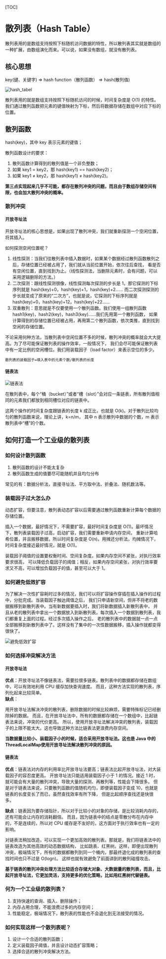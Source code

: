 [TOC]

# 散列表（Hash Table）

散列表用的是数组支持按照下标随机访问数据的特性，所以散列表其实就是数组的一种扩展，由数组演化而来。可以说，如果没有数组，就没有散列表。

## 核心思想

key(键、关键字) => hash function（散列函数） =>  hash(散列值)

![hash_tabel](../../../pic/hash_tabel.jpg)

散列表用的就是数组支持按照下标随机访问的时候，时间复杂度是 O(1) 的特性。我们通过散列函数把元素的键值映射为下标，然后将数据存储在数组中对应下标的位置。

## 散列函数

hash(key)，其中 key 表示元素的键值；

散列函数设计的要求：

1. 散列函数计算得到的散列值是一个非负整数；
2. 如果 key1 = key2，那 hash(key1) == hash(key2)；
3. 如果 key1 ≠ key2，那 hash(key1) ≠ hash(key2)。

**第三点实现起来几乎不可能，都存在散列冲突的问题，而且由于数组存储空间有限，也会加大散列冲突的概率。**

### 散列冲突

#### 开放寻址法
开放寻址法的核心思想是，如果出现了散列冲突，我们就重新探测一个空闲位置，将其插入。

如何探测空闲位置呢？
1. 线性探测：当我们往散列表中插入数据时，如果某个数据经过散列函数散列之后，存储位置已经被占用了，我们就从当前位置开始，依次往后查找，
看是否有空闲位置，直到找到为止。（线性探测法，当删除元素时，会有问题，可以采用逻辑删除的方法。）
2. 二次探测：跟线性探测很像，线性探测每次探测的步长是 1，那它探测的下标序列就是 hash(key)+0，hash(key)+1，hash(key)+2……
而二次探测探测的步长就变成了原来的“二次方”，也就是说，它探测的下标序列就是 hash(key)+0，hash(key)+12，hash(key)+22……
3. 双重散列：意思就是不仅要使用一个散列函数。我们使用一组散列函数 hash1(key)，hash2(key)，hash3(key)……我们先用第一个散列函数，
如果计算得到的存储位置已经被占用，再用第二个散列函数，依次类推，直到找到空闲的存储位置。


不论采用何种方法，当散列表中空闲位置不多的时候，散列冲突的概率就会大大提高。为了尽可能保证散列表的操作效率，一般情况下，
我们会尽可能保证散列表中有一定比例的空闲槽位。我们用装载因子（load factor）来表示空位的多少。

``散列表的装载因子=填入表中的元素个数/散列表的长度``

#### 链表法

![链表法](../../../pic/链表法.jpg)

在散列表中，每个“桶（bucket）”或者“槽（slot）”会对应一条链表，所有散列值相同的元素我们都放到相同槽位对应的链表中。

这两个操作的时间复杂度跟链表的长度 k 成正比，也就是 O(k)。对于散列比较均匀的散列函数来说，理论上讲，k=n/m，
其中 n 表示散列中数据的个数，m 表示散列表中“槽”的个数。


## 如何打造一个工业级的散列表

### 如何设计散列函数
1. 散列函数的设计不能太复杂
2. 散列函数生成的值要尽可能随机并且均匀分布

常见的有：数据分析法，直接寻址法、平方取中法、折叠法、随机数法等。

### 装载因子过大怎么办

动态扩容，但要注意，散列表动态扩容以后需要通过散列函数重新计算每个数据的存储位置。

插入一个数据，最好情况下，不需要扩容，最好时间复杂度是 O(1)。最坏情况下，散列表装载因子过高，启动扩容，我们需要重新申请内存空间，
重新计算哈希位置，并且搬移数据，所以时间复杂度是 O(n)。用摊还分析法，均摊情况下，时间复杂度接近最好情况，就是 O(1)。

装载因子阈值的设置要权衡时间、空间复杂度。如果内存空间不紧张，对执行效率要求很高，
可以降低负载因子的阈值；相反，如果内存空间紧张，对执行效率要求又不高，可以增加负载因子的值，甚至可以大于 1。

### 如何避免低效扩容


为了解决一次性扩容耗时过多的情况，我们可以将扩容操作穿插在插入操作的过程中，分批完成。当装载因子触达阈值之后，
我们只申请新空间，但并不将老的数据搬移到新散列表中。当有新数据要插入时，我们将新数据插入新散列表中，
并且从老的散列表中拿出一个数据放入到新散列表。每次插入一个数据到散列表，我们都重复上面的过程。经过多次插入操作之后，
老的散列表中的数据就一点一点全部搬移到新散列表中了。这样没有了集中的一次性数据搬移，插入操作就都变得很快了。

![避免低效扩容](../../../pic/避免低效扩容.jpg)

### 如何选择冲突解决方法

#### 开放寻址法   

**优点**：开放寻址法不像链表法，需要拉很多链表。散列表中的数据都存储在数组中，可以有效地利用 CPU 缓存加快查询速度。
而且，这种方法实现的散列表，序列化起来比较简单。   
**缺点**：

用开放寻址法解决冲突的散列表，删除数据的时候比较麻烦，需要特殊标记已经删除掉的数据。
而且，在开放寻址法中，所有的数据都存储在一个数组中，比起链表法来说，冲突的代价更高。
所以，使用开放寻址法解决冲突的散列表，装载因子的上限不能太大。这也导致这种方法比链表法更浪费内存空间。   

**当数据量比较小、装载因子小的时候，适合采用开放寻址法。这也是 Java 中的ThreadLocalMap使用开放寻址法解决散列冲突的原因。**

#### 链表法

**优点**：链表法对内存的利用率比开放寻址法要高；链表法比起开放寻址法，对大装载因子的容忍度更高。
开放寻址法只能适用装载因子小于 1 的情况。接近 1 时，就可能会有大量的散列冲突，导致大量的探测、再散列等，性能会下降很多。
但是对于链表法来说，只要散列函数的值随机均匀，即便装载因子变成 10，也就是链表的长度变长了而已，虽然查找效率有所下降，
但是比起顺序查找还是快很多。

**缺点**：链表因为要存储指针，所以对于比较小的对象的存储，是比较消耗内存的，还有可能会让内存的消耗翻倍。
而且，因为链表中的结点是零散分布在内存中的，不是连续的，所以对 CPU 缓存是不友好的，这方面对于执行效率也有一定的影响。

对链表法稍加改造，可以实现一个更加高效的散列表。那就是，我们将链表法中的链表改造为其他高效的动态数据结构，
比如跳表、红黑树。这样，即便出现散列冲突，极端情况下，所有的数据都散列到同一个桶内，那最终退化成的散列表的查找时间也只不过是 O(logn)。
这样也就有效避免了前面讲到的散列碰撞攻击。

**基于链表的散列冲突处理方法比较适合存储大对象、大数据量的散列表，而且，比起开放寻址法，它更加灵活，支持更多的优化策略，比如用红黑树代替链表。**


### 何为一个工业级的散列表？
1. 支持快速的查询、插入、删除操作；
2. 内存占用合理，不能浪费过多的内存空间；
3. 性能稳定，极端情况下，散列表的性能也不会退化到无法接受的情况。

### 如何实现这样一个散列表呢？
1. 设计一个合适的散列函数；
2. 定义装载因子阈值，并且设计动态扩容策略；
3. 选择合适的散列冲突解决方法。

